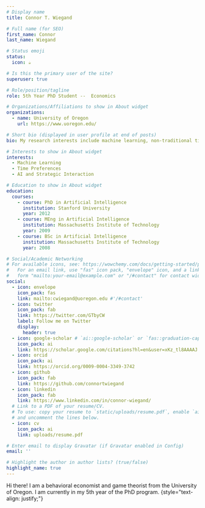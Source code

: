 ```yaml
---
# Display name
title: Connor T. Wiegand

# Full name (for SEO)
first_name: Connor
last_name: Wiegand

# Status emoji
status:
  icon: ☕️

# Is this the primary user of the site?
superuser: true

# Role/position/tagline
role: 5th Year PhD Student --  Economics

# Organizations/Affiliations to show in About widget
organizations:
  - name: University of Oregon
    url: https://www.uoregon.edu/

# Short bio (displayed in user profile at end of posts)
bio: My research interests include machine learning, non-traditional time preferences, and AI's role in strategic interaction.

# Interests to show in About widget
interests:
  - Machine Learning
  - Time Preferences
  - AI and Strategic Interaction

# Education to show in About widget
education:
  courses:
    - course: PhD in Artificial Intelligence
      institution: Stanford University
      year: 2012
    - course: MEng in Artificial Intelligence
      institution: Massachusetts Institute of Technology
      year: 2009
    - course: BSc in Artificial Intelligence
      institution: Massachusetts Institute of Technology
      year: 2008

# Social/Academic Networking
# For available icons, see: https://wowchemy.com/docs/getting-started/page-builder/#icons
#   For an email link, use "fas" icon pack, "envelope" icon, and a link in the
#   form "mailto:your-email@example.com" or "/#contact" for contact widget.
social:
  - icon: envelope
    icon_pack: fas
    link: mailto:cwiegand@uoregon.edu #'/#contact'
  - icon: twitter
    icon_pack: fab
    link: https://twitter.com/GTbyCW
    label: Follow me on Twitter
    display:
      header: true
  - icon: google-scholar # `ai::google-scholar` or `fas::graduation-cap`
    icon_pack: ai
    link: https://scholar.google.com/citations?hl=en&user=xKz_tl8AAAAJ
  - icon: orcid
    icon_pack: ai
    link: https://orcid.org/0009-0004-3349-3742
  - icon: github
    icon_pack: fab
    link: https://github.com/connortwiegand
  - icon: linkedin
    icon_pack: fab
    link: https://www.linkedin.com/in/connor-wiegand/
  # Link to a PDF of your resume/CV.
  # To use: copy your resume to `static/uploads/resume.pdf`, enable `ai` icons in `params.yaml`,
  # and uncomment the lines below.
  - icon: cv
    icon_pack: ai
    link: uploads/resume.pdf

# Enter email to display Gravatar (if Gravatar enabled in Config)
email: ''

# Highlight the author in author lists? (true/false)
highlight_name: true
---
```


Hi there! I am a behavioral economist and game theorist from the University of Oregon. I am currently in my 5th year of the PhD program. 
{style="text-align: justify;"}
